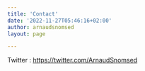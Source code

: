 ```yaml
---
title: 'Contact'
date: '2022-11-27T05:46:16+02:00'
author: arnaudsnomsed
layout: page

---
```


Twitter : https://twitter.com/ArnaudSnomsed
